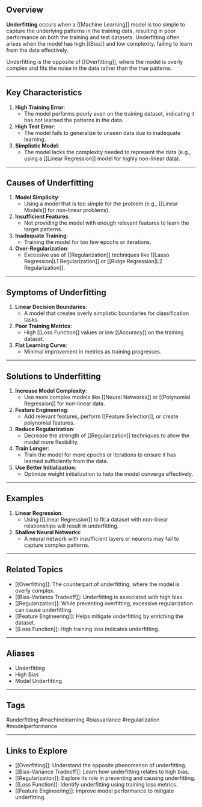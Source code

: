## Overview
**Underfitting** occurs when a [[Machine Learning]] model is too simple to capture the underlying patterns in the training data, resulting in poor performance on both the training and test datasets. Underfitting often arises when the model has high [[Bias]] and low complexity, failing to learn from the data effectively.

Underfitting is the opposite of [[Overfitting]], where the model is overly complex and fits the noise in the data rather than the true patterns.

---

## Key Characteristics

1. **High Training Error**:
   - The model performs poorly even on the training dataset, indicating it has not learned the patterns in the data.
2. **High Test Error**:
   - The model fails to generalize to unseen data due to inadequate learning.
3. **Simplistic Model**:
   - The model lacks the complexity needed to represent the data (e.g., using a [[Linear Regression]] model for highly non-linear data).

---

## Causes of Underfitting

1. **Model Simplicity**:
   - Using a model that is too simple for the problem (e.g., [[Linear Models]] for non-linear problems).
2. **Insufficient Features**:
   - Not providing the model with enough relevant features to learn the target patterns.
3. **Inadequate Training**:
   - Training the model for too few epochs or iterations.
4. **Over-Regularization**:
   - Excessive use of [[Regularization]] techniques like [[Lasso Regression|L1 Regularization]] or [[Ridge Regression|L2 Regularization]].

---

## Symptoms of Underfitting

1. **Linear Decision Boundaries**:
   - A model that creates overly simplistic boundaries for classification tasks.
2. **Poor Training Metrics**:
   - High [[Loss Function]] values or low [[Accuracy]] on the training dataset.
3. **Flat Learning Curve**:
   - Minimal improvement in metrics as training progresses.

---

## Solutions to Underfitting

1. **Increase Model Complexity**:
   - Use more complex models like [[Neural Networks]] or [[Polynomial Regression]] for non-linear data.
2. **Feature Engineering**:
   - Add relevant features, perform [[Feature Selection]], or create polynomial features.
3. **Reduce Regularization**:
   - Decrease the strength of [[Regularization]] techniques to allow the model more flexibility.
4. **Train Longer**:
   - Train the model for more epochs or iterations to ensure it has learned sufficiently from the data.
5. **Use Better Initialization**:
   - Optimize weight initialization to help the model converge effectively.

---

## Examples

1. **Linear Regression**:
   - Using [[Linear Regression]] to fit a dataset with non-linear relationships will result in underfitting.
2. **Shallow Neural Networks**:
   - A neural network with insufficient layers or neurons may fail to capture complex patterns.

---

## Related Topics

- [[Overfitting]]: The counterpart of underfitting, where the model is overly complex.
- [[Bias-Variance Tradeoff]]: Underfitting is associated with high bias.
- [[Regularization]]: While preventing overfitting, excessive regularization can cause underfitting.
- [[Feature Engineering]]: Helps mitigate underfitting by enriching the dataset.
- [[Loss Function]]: High training loss indicates underfitting.

---

## Aliases
- Underfitting
- High Bias
- Model Underfitting

---

## Tags
#underfitting #machinelearning #biasvariance #regularization #modelperformance

---

## Links to Explore
- [[Overfitting]]: Understand the opposite phenomenon of underfitting.
- [[Bias-Variance Tradeoff]]: Learn how underfitting relates to high bias.
- [[Regularization]]: Explore its role in preventing and causing underfitting.
- [[Loss Function]]: Identify underfitting using training loss metrics.
- [[Feature Engineering]]: Improve model performance to mitigate underfitting.